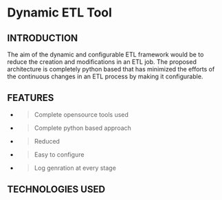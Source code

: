 # Dynamic ETL Tool

## INTRODUCTION
The aim of the dynamic and configurable ETL framework would be to reduce the creation and modifications in an ETL job.
The proposed architecture is completely python based that has minimized the efforts of the continuous changes in an ETL process by making it configurable.

## FEATURES
* > Complete opensource tools used
* > Complete python based approach
* > Reduced 
* > Easy to configure
* > Log genration at every stage

## TECHNOLOGIES USED

